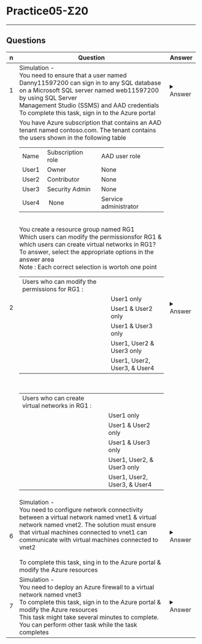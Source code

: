# Practice05-Σ20

---

## Questions
|n|Question|Answer|
|-|--------|------|
|1|Simulation -<br/>You need to ensure that a user named Danny11597200 can sign in to any SQL database on a Microsoft SQL server named web11597200 by using SQL Server<br/>Management Studio (SSMS) and AAD credentials<br/>To complete this task, sign in to the Azure portal|<details><summary>Answer</summary>sql server url:<br/><img src="https://i.imgur.com/6VbkL88.png"><br/>auth:<br/><img src="https://i.imgur.com/Nn8ckvh.png"></details>|
|2|You have Azure subscription that contains an AAD tenant named contoso.com. The tenant contains the users shown in the following table<br/><table> <tbody> <tr> <td>Name&nbsp;</td> <td>Subscription role&nbsp;</td> <td>AAD user role&nbsp;</td> </tr> <tr> <td>User1&nbsp;</td> <td>Owner&nbsp;</td> <td>None&nbsp;</td> </tr> <tr> <td>User2&nbsp;</td> <td>Contributor&nbsp;</td> <td>None&nbsp;</td> </tr> <tr> <td>User3&nbsp;</td> <td>Security Admin&nbsp;</td> <td>None&nbsp;</td> </tr> <tr> <td>User4&nbsp;</td> <td>&nbsp;None</td> <td>Service administrator&nbsp;</td> </tr> </tbody> </table><br/>You create a resource group named RG1<br/>Which users can modify the permissionsfor RG1 & which users can create virtual networks in RG1? To answer, select the appropriate options in the answer area<br/>Note : Each correct selection is wortoh one point<br/><table> <tbody> <tr> <td>Users who can modify the permissions for RG1 :&nbsp;</td> <td>&nbsp;</td> </tr> <tr> <td>&nbsp;</td> <td>User1 only&nbsp;</td> </tr> <tr> <td>&nbsp;</td> <td>User1 &amp; User2 only&nbsp;</td> </tr> <tr> <td>&nbsp;</td> <td>User1 &amp; User3 only&nbsp;</td> </tr> <tr> <td>&nbsp;</td> <td>User1, User2 &amp; User3 only&nbsp;</td> </tr> <tr> <td>&nbsp;</td> <td>User1, User2, User3, &amp; User4&nbsp;</td> </tr> </tbody> </table><br/><table> <tbody> <tr> <td>Users who can create virtual networks in RG1 :&nbsp;</td> <td>&nbsp;</td> </tr> <tr> <td>&nbsp;</td> <td>User1 only&nbsp;</td> </tr> <tr> <td>&nbsp;</td> <td>User1 &amp; User2 only&nbsp;</td> </tr> <tr> <td>&nbsp;</td> <td>User1 &amp; User3 only&nbsp;</td> </tr> <tr> <td>&nbsp;</td> <td>User1, User2, &amp; User3 only&nbsp;</td> </tr> <tr> <td>&nbsp;</td> <td>User1, User2, User3, &amp; User4&nbsp;</td> </tr> </tbody> </table>|<details><summary>Answer</summary>Box 1 - User1 only<br/>Only an owner can chane permission on resources<br/><br/>Box 2 - User1 & User2 only<br/>Contributor can create/modify/delete anything in the subscription but can't change permissions</details>|
|6|Simulation -<br/>You need to configure network connectivity between a virtual network named vnet1 & virtual network named vnet2. The solution must ensure that virtual machines connected to vnet1 can communicate with virtual machines connected to vnet2<br/><br/>To complete this task, sing in to the Azure portal & modify the Azure resources|<details><summary>Answer</summary>my two vnets:<br/><img src="https://i.imgur.com/D0U4Ph9.png"><br/>VMs:<br/><img src="https://i.imgur.com/QQyUbfR.png"><br/>no ping between my VMs <br/><img src="https://i.imgur.com/ABYhRdy.png"><br/>NewPeering:<br/><img src="https://i.imgur.com/v53va0X.png"><br/><img src="https://i.imgur.com/5qcK4m7.png"><br/><img src="https://i.imgur.com/h5Wo4xb.png"><br/>turn off firewall.cpl or allow icmp:<br/><img src="https://i.imgur.com/2lK7htR.png"><br/>ping between VM1 to VM2 and reciproque<br/><img src="https://i.imgur.com/g1LblKQ.png">FindOut - new rule inbound for allow icmp on azureVM:<br/><img src="https://i.imgur.com/zvZ6nQ4.png"></details>|
|7|Simulation -<br/>You need to deploy an Azure firewall to a virtual network named vnet3<br/>To complete this task, sign in to the Azure portal & modify the Azure resources<br/>This task might take several minutes to complete. You can perform other task while the task completes|<details><summary>Answer</summary>ref:<br/>https://learn.microsoft.com/en-us/azure/firewall/tutorial-firewall-deploy-portal</details>|
